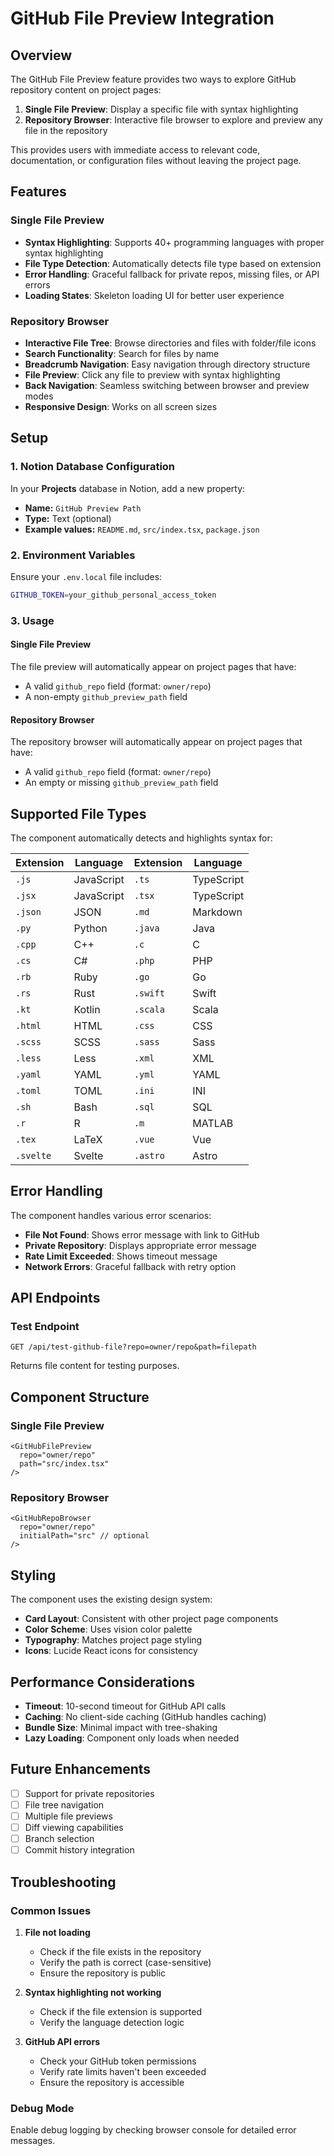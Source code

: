 # GitHub File Preview Integration

## Overview

The GitHub File Preview feature provides two ways to explore GitHub repository content on project pages:

1. **Single File Preview**: Display a specific file with syntax highlighting
2. **Repository Browser**: Interactive file browser to explore and preview any file in the repository

This provides users with immediate access to relevant code, documentation, or configuration files without leaving the project page.

## Features

### Single File Preview
- **Syntax Highlighting**: Supports 40+ programming languages with proper syntax highlighting
- **File Type Detection**: Automatically detects file type based on extension
- **Error Handling**: Graceful fallback for private repos, missing files, or API errors
- **Loading States**: Skeleton loading UI for better user experience

### Repository Browser
- **Interactive File Tree**: Browse directories and files with folder/file icons
- **Search Functionality**: Search for files by name
- **Breadcrumb Navigation**: Easy navigation through directory structure
- **File Preview**: Click any file to preview with syntax highlighting
- **Back Navigation**: Seamless switching between browser and preview modes
- **Responsive Design**: Works on all screen sizes

## Setup

### 1. Notion Database Configuration

In your **Projects** database in Notion, add a new property:

- **Name:** `GitHub Preview Path`
- **Type:** Text (optional)
- **Example values:** `README.md`, `src/index.tsx`, `package.json`

### 2. Environment Variables

Ensure your `.env.local` file includes:

```bash
GITHUB_TOKEN=your_github_personal_access_token
```

### 3. Usage

#### Single File Preview
The file preview will automatically appear on project pages that have:
- A valid `github_repo` field (format: `owner/repo`)
- A non-empty `github_preview_path` field

#### Repository Browser
The repository browser will automatically appear on project pages that have:
- A valid `github_repo` field (format: `owner/repo`)
- An empty or missing `github_preview_path` field

## Supported File Types

The component automatically detects and highlights syntax for:

| Extension | Language | Extension | Language |
|-----------|----------|-----------|----------|
| `.js` | JavaScript | `.ts` | TypeScript |
| `.jsx` | JavaScript | `.tsx` | TypeScript |
| `.json` | JSON | `.md` | Markdown |
| `.py` | Python | `.java` | Java |
| `.cpp` | C++ | `.c` | C |
| `.cs` | C# | `.php` | PHP |
| `.rb` | Ruby | `.go` | Go |
| `.rs` | Rust | `.swift` | Swift |
| `.kt` | Kotlin | `.scala` | Scala |
| `.html` | HTML | `.css` | CSS |
| `.scss` | SCSS | `.sass` | Sass |
| `.less` | Less | `.xml` | XML |
| `.yaml` | YAML | `.yml` | YAML |
| `.toml` | TOML | `.ini` | INI |
| `.sh` | Bash | `.sql` | SQL |
| `.r` | R | `.m` | MATLAB |
| `.tex` | LaTeX | `.vue` | Vue |
| `.svelte` | Svelte | `.astro` | Astro |

## Error Handling

The component handles various error scenarios:

- **File Not Found**: Shows error message with link to GitHub
- **Private Repository**: Displays appropriate error message
- **Rate Limit Exceeded**: Shows timeout message
- **Network Errors**: Graceful fallback with retry option

## API Endpoints

### Test Endpoint

`GET /api/test-github-file?repo=owner/repo&path=filepath`

Returns file content for testing purposes.

## Component Structure

### Single File Preview
```tsx
<GitHubFilePreview 
  repo="owner/repo" 
  path="src/index.tsx" 
/>
```

### Repository Browser
```tsx
<GitHubRepoBrowser 
  repo="owner/repo" 
  initialPath="src" // optional
/>
```

## Styling

The component uses the existing design system:
- **Card Layout**: Consistent with other project page components
- **Color Scheme**: Uses vision color palette
- **Typography**: Matches project page styling
- **Icons**: Lucide React icons for consistency

## Performance Considerations

- **Timeout**: 10-second timeout for GitHub API calls
- **Caching**: No client-side caching (GitHub handles caching)
- **Bundle Size**: Minimal impact with tree-shaking
- **Lazy Loading**: Component only loads when needed

## Future Enhancements

- [ ] Support for private repositories
- [ ] File tree navigation
- [ ] Multiple file previews
- [ ] Diff viewing capabilities
- [ ] Branch selection
- [ ] Commit history integration

## Troubleshooting

### Common Issues

1. **File not loading**
   - Check if the file exists in the repository
   - Verify the path is correct (case-sensitive)
   - Ensure the repository is public

2. **Syntax highlighting not working**
   - Check if the file extension is supported
   - Verify the language detection logic

3. **GitHub API errors**
   - Check your GitHub token permissions
   - Verify rate limits haven't been exceeded
   - Ensure the repository is accessible

### Debug Mode

Enable debug logging by checking browser console for detailed error messages.
